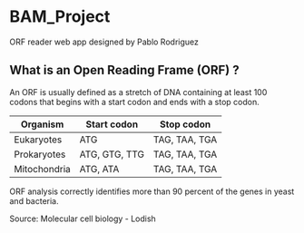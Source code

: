 # BAM_Project
ORF reader web app designed by Pablo Rodriguez

## What is an Open Reading Frame (ORF) ?

An ORF is usually defined as a stretch of DNA containing at least 100 codons that begins with a start codon and ends
with a stop codon.

| Organism     | Start codon   | Stop codon    |
|--------------|---------------|---------------|
| Eukaryotes   | ATG           | TAG, TAA, TGA |
| Prokaryotes  | ATG, GTG, TTG | TAG, TAA, TGA |
| Mitochondria | ATG, ATA      | TAG, TAA, TGA |


ORF analysis correctly identifies more than 90 percent of the genes in yeast and bacteria.

Source: Molecular cell biology - Lodish
